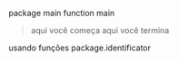 package main
function main
> aqui você começa
> aqui você termina

usando funções
package.identificator